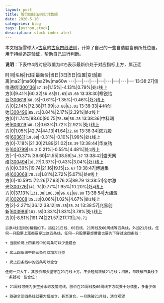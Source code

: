 ```yaml
---
layout: post
title: 股价四线法则实时数据
date: 2020-5-10
categories: blog
tags: [python,stock]
description: stock index alert
---
```



本文根据雪球大v[古泉](https://xueqiu.com/u/7148646888)的[古泉四线法则](https://xueqiu.com/7148646888/130498192)，计算了自己的一些自选股当前所处位置，用于持续追踪验证，帮助自己进行判断。

**说明**：下表中4线对应取值为`红色`表示最新价处于对应指标上方，属正面

时间|名称|代码|最新价|当日|3日|5日|位置|变动|距离|ma21|ma60|ma21w|ma60w
---|---|---|---|---|---|---|---|---
13:38:27|信维通信|[300136](https://xueqiu.com/S/SZ300136)|`57.19`|1.15%|-4.13%|0.79%|处`3`线上方|0|9.41%|60.32|`56.68`|`51.63`|`43.60`
13:38:30|寒锐钴业|[300618](https://xueqiu.com/S/SZ300618)|`68.95`|-0.61%|-1.35%|-0.46%|处`2`线上方|0|2.14%|72.38|71.99|`63.80`|`63.01`
13:38:33|中科创达|[300496](https://xueqiu.com/S/SZ300496)|`85.71`|0.84%|2.17%|2.39%|处`2`线上方|0|11.74%|88.60|90.75|`78.86`|`58.28`
13:38:36|中科曙光|[603019](https://xueqiu.com/S/SH603019)|`40.12`|0.63%|1.72%|2.92%|处`1`线上方|0|1.05%|42.74|44.13|41.64|`32.60`
13:38:34|诺力股份|[603611](https://xueqiu.com/S/SH603611)|`19.08`|-0.31%|-0.10%|1.99%|处`1`线上方|0|-7.18%|21.30|21.89|21.02|`18.39`
13:38:44|华友钴业|[603799](https://xueqiu.com/S/SH603799)|`38.2`|0.21%|-0.55%|4.48%|处`1`线上方|-1|-0.37%|39.60|41.55|38.59|`34.37`
13:38:42|盛天网络|[300494](https://xueqiu.com/S/SZ300494)|`18.77`|0.37%|-0.43%|3.04%|处`1`线上方|0|0.39%|19.74|21.16|19.15|`15.67`
13:38:47|博通集成|[603068](https://xueqiu.com/S/SH603068)|`70.23`|1.81%|2.72%|5.07%|处`0`线上方|0|-10.59%|72.26|77.93|76.25|89.79
13:38:51|帝尔激光|[300776](https://xueqiu.com/S/SZ300776)|`141.78`|0.77%|1.95%|10.20%|处`4`线上方|0|37.13%|`131.38`|`106.38`|`96.01`|`88.80`
13:38:54|大族激光|[002008](https://xueqiu.com/S/SZ002008)|`35.33`|0.06%|1.02%|4.67%|处`2`线上方|2|-2.27%|36.12|38.12|`35.35`|`35.24`
13:38:57|兆易创新|[603986](https://xueqiu.com/S/SH603986)|`181.35`|0.33%|1.83%|3.78%|处`1`线上方|0|-8.51%|191.74|221.57|217.73|`170.71`

```
古泉4线法则的精髓如下。抓住21日线、60日线、21周线及60周线等四条线，外加21月线，任何一只股票上涨都要穿过这四条线，任何一只股票要想爆雷也要先下穿过这四条线：

+ 当股价爬上四条线中的两条可以少量建仓

+ 爬上四条线中的三条可以加大仓位

+ 爬上四条线中的四条可以全仓

任何一只大牛，其股价都会坚守在21月线上方，不会轻易跌破21月线；相反，每跌破四条线中一条就减一些仓位：

+ 21周线可做为多空分水岭及警戒线，股价在21周线及60周线下方就要十分慎重，多看少做

+ 跌破全部四条线就要大幅减仓，甚至清仓，一旦跌破21月线，清仓观望
```